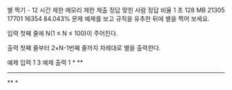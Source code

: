 별 찍기 - 12
시간 제한	메모리 제한	제출	정답	맞힌 사람	정답 비율
1 초	128 MB	21305	17701	16354	84.043%
문제
예제를 보고 규칙을 유추한 뒤에 별을 찍어 보세요.

입력
첫째 줄에 N(1 ≤ N ≤ 100)이 주어진다.

출력
첫째 줄부터 2×N-1번째 줄까지 차례대로 별을 출력한다.

예제 입력 1 
3
예제 출력 1 
  *
 **
***
 **
  *